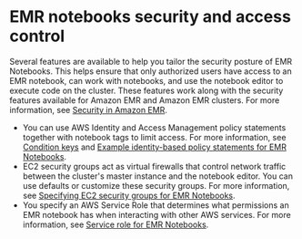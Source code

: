 # EMR notebooks security and access control<a name="emr-managed-notebooks-security"></a>

Several features are available to help you tailor the security posture of EMR Notebooks\. This helps ensure that only authorized users have access to an EMR notebook, can work with notebooks, and use the notebook editor to execute code on the cluster\. These features work along with the security features available for Amazon EMR and Amazon EMR clusters\. For more information, see [Security in Amazon EMR](emr-security.md)\.
+ You can use AWS Identity and Access Management policy statements together with notebook tags to limit access\. For more information, see [Condition keys](security_iam_emr-with-iam.md#security_iam_emr-with-iam-id-based-policies-conditionkeys) and [Example identity\-based policy statements for EMR Notebooks](emr-fine-grained-cluster-access.md#emr-managed-notebooks-tags-examples)\.
+ EC2 security groups act as virtual firewalls that control network traffic between the cluster's master instance and the notebook editor\. You can use defaults or customize these security groups\. For more information, see [Specifying EC2 security groups for EMR Notebooks](emr-managed-notebooks-security-groups.md)\.
+ You specify an AWS Service Role that determines what permissions an EMR notebook has when interacting with other AWS services\. For more information, see [Service role for EMR Notebooks](emr-managed-notebooks-service-role.md)\.